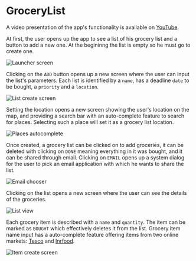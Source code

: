 # GroceryList

A video presentation of the app's functionality is available on [YouTube](https://www.youtube.com/watch?v=2AN37YG7VOI).

At first, the user opens up the app to see a list of his grocery list and a button to add a new one. At the begininng the list is empty so he must go to create one.

![Launcher screen](https://github.com/popovstefan/GroceryList/blob/master/imgs/launcher-screen.png)

Clicking on the ```ADD``` button opens up a new screen where the user can input the list's parameters. Each list is identified by a ```name```, has a deadline ```date``` to be bought, a ```priority``` and a ```location```. 

![List create screen](https://github.com/popovstefan/GroceryList/blob/master/imgs/list-create-screen.png)

Setting the location opens a new screen showing the user's location on the map, and providing a search bar with an auto-complete feature to search for places. Selecting such a place will set it as a grocery list location.

![Places autocomplete](https://github.com/popovstefan/GroceryList/blob/master/imgs/places-autocomplete.png)

Once created, a grocery list can be clicked on to add groceries, it can be deleted with clicking on ```DONE``` meaning everything in it was bought, and it can be shared through email. Clicking on ```EMAIL``` opens up a system dialog for the user to pick an email application with which he wants to share the list.

![Email chooser](https://github.com/popovstefan/GroceryList/blob/master/imgs/email-chooser.png)

Clicking on the list opens a new screen where the user can see the details of the groceries.

![List view](https://github.com/popovstefan/GroceryList/blob/master/imgs/list-view.png)

Each grocery item is described with a ```name``` and ```quantity```. The item can be marked as ```BOUGHT``` which effectively deletes it from the list. Grocery item name input has a auto-complete feature offering items from two online markets: [Tesco](https://devportal.tescolabs.com/) and [Inrfood](https://www.inrfood.com/).

![Item create screen](https://github.com/popovstefan/GroceryList/blob/master/imgs/item-create-screen.png)
